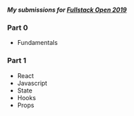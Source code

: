 ##### My submissions for [Fullstack Open 2019](https://fullstackopen.com/en/)

### Part 0
- Fundamentals
### Part 1
- React
- Javascript
- State
- Hooks
- Props
